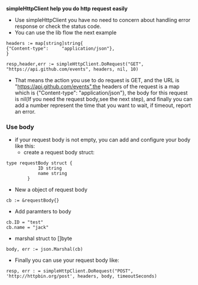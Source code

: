 **simpleHttpClient help you do http request easily**
- Use simpleHttpClient you have no need to concern about handling error response or check the status code.
- You can use the lib flow the next example

```
headers := map[string]string{
{"Content-type":     "application/json"},
}

resp,header,err := simpleHttpClient.DoRequest("GET", "https://api.github.com/events", headers, nil, 10)

```
- That means the action you use to do request is GET, and the URL is "https://api.github.com/events",the headers of the request is a map which is {"Content-type": "application/json"}, the body for this request is nil(If you need the request body,see the next step), and finally you can add a number represent the time that you want to wait, if timeout, report an error.
### Use body
- if your request body is not empty, you can add and configure your body like this:
    - create a request body struct:
``` 
type requestBody struct {
            ID string
            name string
        }
```
-  New a object of request body
```
cb := &requestBody{}
```

- Add paramters to body

```
cb.ID = "test"
cb.name = "jack"
```

- marshal struct to []byte

```
body, err := json.Marshal(cb)
  ```

- Finally you can use your request body like:

```
resp, err : = simpleHttpClient.DoRequest("POST", 'http://httpbin.org/post', headers, body, timeoutSeconds)

```
